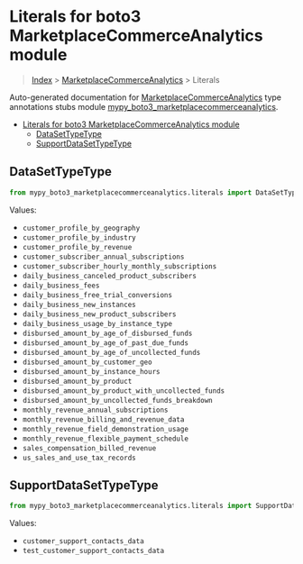 # Literals for boto3 MarketplaceCommerceAnalytics module

> [Index](..) > [MarketplaceCommerceAnalytics](.) > Literals

Auto-generated documentation for
[MarketplaceCommerceAnalytics](https://boto3.amazonaws.com/v1/documentation/api/latest/reference/services/marketplacecommerceanalytics.html#MarketplaceCommerceAnalytics)
type annotations stubs module
[mypy_boto3_marketplacecommerceanalytics](https://pypi.org/project/mypy-boto3-marketplacecommerceanalytics/).

- [Literals for boto3 MarketplaceCommerceAnalytics module](#literals-for-boto3-marketplacecommerceanalytics-module)
  - [DataSetTypeType](#datasettypetype)
  - [SupportDataSetTypeType](#supportdatasettypetype)

## DataSetTypeType

```python
from mypy_boto3_marketplacecommerceanalytics.literals import DataSetTypeType
```

Values:

- `customer_profile_by_geography`
- `customer_profile_by_industry`
- `customer_profile_by_revenue`
- `customer_subscriber_annual_subscriptions`
- `customer_subscriber_hourly_monthly_subscriptions`
- `daily_business_canceled_product_subscribers`
- `daily_business_fees`
- `daily_business_free_trial_conversions`
- `daily_business_new_instances`
- `daily_business_new_product_subscribers`
- `daily_business_usage_by_instance_type`
- `disbursed_amount_by_age_of_disbursed_funds`
- `disbursed_amount_by_age_of_past_due_funds`
- `disbursed_amount_by_age_of_uncollected_funds`
- `disbursed_amount_by_customer_geo`
- `disbursed_amount_by_instance_hours`
- `disbursed_amount_by_product`
- `disbursed_amount_by_product_with_uncollected_funds`
- `disbursed_amount_by_uncollected_funds_breakdown`
- `monthly_revenue_annual_subscriptions`
- `monthly_revenue_billing_and_revenue_data`
- `monthly_revenue_field_demonstration_usage`
- `monthly_revenue_flexible_payment_schedule`
- `sales_compensation_billed_revenue`
- `us_sales_and_use_tax_records`

## SupportDataSetTypeType

```python
from mypy_boto3_marketplacecommerceanalytics.literals import SupportDataSetTypeType
```

Values:

- `customer_support_contacts_data`
- `test_customer_support_contacts_data`
